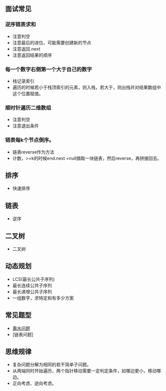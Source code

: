 ## 面试常见

### 逆序链表求和
- 注意判空
- 注意最后的进位，可能需要创建新的节点
- 注意返回.next
- 注意返回结果的顺序

### 每一个数字右侧第一个大于自己的数字
- 栈记录索引
- 遍历的时候若小于栈顶索引的元素，则入栈，若大于，则出栈并对结果数组中这个位置赋值。

### 顺时针遍历二维数组
- 注意判空
- 注意退出条件

### 链表每k个节点倒序。
- 链表reverse作为方法
- 计数，>=k的时候end.next =null摘取一块链表，然后reverse，再拼接回去。

## 排序

- 快速排序

## 链表

- 逆序

## 二叉树

- 二叉树


## 动态规划

- LCS(最长公共子序列)
- 最长连续公共子序列
- 最长递增公共子序列
- 一组数字，求特定和有多少方案

## 常见题型

- [蓄水问题](https://blog.csdn.net/mw_nice/article/details/82663857)
- [链表问题]

## 思维规律

- 复杂问题分解为相同的若干简单子问题。
- 从两端同时开始遍历，两个指针移动需要一定判定条件，如哪边更小，移动哪边。
- 正向考虑、逆向考虑。

